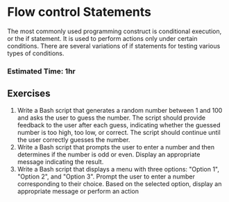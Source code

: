 # Flow control Statements
The most commonly used programming construct is conditional execution, or the if
statement. It is used to perform actions only under certain conditions. There are several
variations of if statements for testing various types of conditions.

### Estimated Time: 1hr

## Exercises

1. Write a Bash script that generates a random number between 1 and 100 and asks the user to guess the number. The script should provide feedback to the user after each guess, indicating whether the guessed number is too high, too low, or correct. The script should continue until the user correctly guesses the number.
2. Write a Bash script that prompts the user to enter a number and then determines if the number is odd or even. Display an appropriate message indicating the result.
3. Write a Bash script that displays a menu with three options: "Option 1", "Option 2", and "Option 3". Prompt the user to enter a number corresponding to their choice. Based on the selected option, display an appropriate message or perform an action